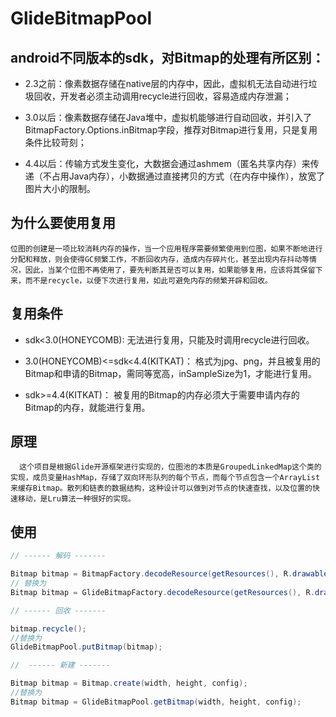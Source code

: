 # GlideBitmapPool

## android不同版本的sdk，对Bitmap的处理有所区别：

- 2.3之前：像素数据存储在native层的内存中，因此，虚拟机无法自动进行垃圾回收，开发者必须主动调用recycle进行回收，容易造成内存泄漏；

- 3.0以后：像素数据存储在Java堆中，虚拟机能够进行自动回收，并引入了BitmapFactory.Options.inBitmap字段，推荐对Bitmap进行复用，只是复用条件比较苛刻；

- 4.4以后：传输方式发生变化，大数据会通过ashmem（匿名共享内存）来传递（不占用Java内存），小数据通过直接拷贝的方式（在内存中操作），放宽了图片大小的限制。

## 为什么要使用复用

    位图的创建是一项比较消耗内存的操作，当一个应用程序需要频繁使用到位图，如果不断地进行分配和释放，则会使得GC频繁工作，不断回收内存，造成内存碎片化，甚至出现内存抖动等情况，因此，当某个位图不再使用了，要先判断其是否可以复用，如果能够复用，应该将其保留下来，而不是recycle，以便下次进行复用，如此可避免内存的频繁开辟和回收。

## 复用条件

- sdk<3.0(HONEYCOMB):
  无法进行复用，只能及时调用recycle进行回收。
  
- 3.0(HONEYCOMB)<=sdk<4.4(KITKAT)：
  格式为jpg、png，并且被复用的Bitmap和申请的Bitmap，需同等宽高，inSampleSize为1，才能进行复用。
  
- sdk>=4.4(KITKAT)：
  被复用的Bitmap的内存必须大于需要申请内存的Bitmap的内存，就能进行复用。
  
## 原理
  
      这个项目是根据Glide开源框架进行实现的，位图池的本质是GroupedLinkedMap这个类的实现，成员变量HashMap，存储了双向环形队列的每个节点，而每个节点包含一个ArrayList来缓存Bitmap。散列和链表的数据结构，这种设计可以做到对节点的快速查找，以及位置的快速移动，是Lru算法一种很好的实现。
  
## 使用

```java
// ------ 解码 -------

Bitmap bitmap = BitmapFactory.decodeResource(getResources(), R.drawable.test1);
// 替换为
Bitmap bitmap = GlideBitmapFactory.decodeResource(getResources(), R.drawable.test1);

// ------ 回收 ------- 

bitmap.recycle();
//替换为
GlideBitmapPool.putBitmap(bitmap);

//  ------ 新建 -------

Bitmap bitmap = Bitmap.create(width, height, config);
//替换为
Bitmap bitmap = GlideBitmapPool.getBitmap(width, height, config);
```
  

